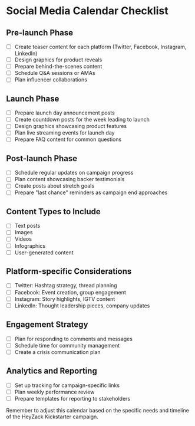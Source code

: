 # Social Media Calendar Checklist

## Pre-launch Phase
- [ ] Create teaser content for each platform (Twitter, Facebook, Instagram, LinkedIn)
- [ ] Design graphics for product reveals
- [ ] Prepare behind-the-scenes content
- [ ] Schedule Q&A sessions or AMAs
- [ ] Plan influencer collaborations

## Launch Phase
- [ ] Prepare launch day announcement posts
- [ ] Create countdown posts for the week leading to launch
- [ ] Design graphics showcasing product features
- [ ] Plan live streaming events for launch day
- [ ] Prepare FAQ content for common questions

## Post-launch Phase
- [ ] Schedule regular updates on campaign progress
- [ ] Plan content showcasing backer testimonials
- [ ] Create posts about stretch goals
- [ ] Prepare "last chance" reminders as campaign end approaches

## Content Types to Include
- [ ] Text posts
- [ ] Images
- [ ] Videos
- [ ] Infographics
- [ ] User-generated content

## Platform-specific Considerations
- [ ] Twitter: Hashtag strategy, thread planning
- [ ] Facebook: Event creation, group engagement
- [ ] Instagram: Story highlights, IGTV content
- [ ] LinkedIn: Thought leadership pieces, company updates

## Engagement Strategy
- [ ] Plan for responding to comments and messages
- [ ] Schedule time for community management
- [ ] Create a crisis communication plan

## Analytics and Reporting
- [ ] Set up tracking for campaign-specific links
- [ ] Plan weekly performance review
- [ ] Prepare templates for reporting to stakeholders

Remember to adjust this calendar based on the specific needs and timeline of the HeyZack Kickstarter campaign.

